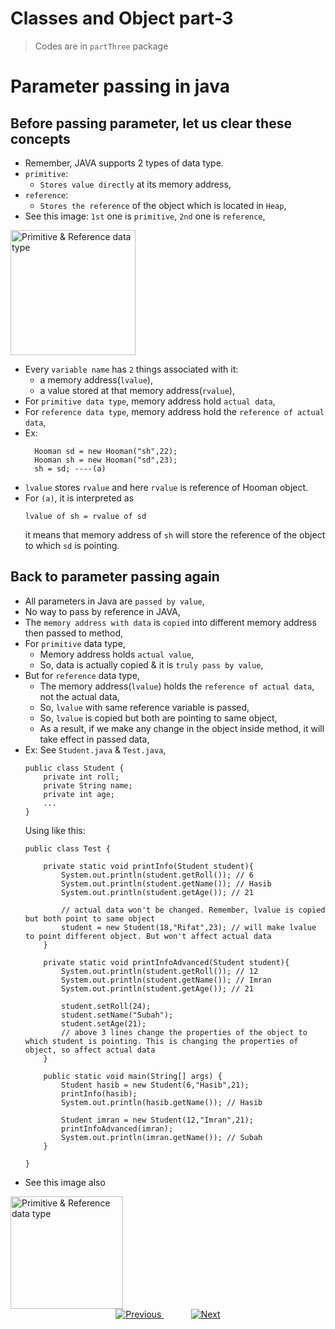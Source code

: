 
# Classes and Object part-3
> Codes are in `partThree` package

# Parameter passing in java

## Before passing parameter, let us clear these concepts
- Remember, JAVA supports 2 types of data type.
- `primitive`: 
  - `Stores value directly` at its memory address,
- `reference`:
  - `Stores the reference` of the object which is located in `Heap`,
- See this image: `1st` one is `primitive`, `2nd` one is `reference`,
<img src="files/primitive_and_reference_data.png" height="200px" alt="Primitive & Reference data type">

- Every `variable name` has `2` things associated with it: 
  - a memory address(`lvalue`),
  - a value stored at that memory address(`rvalue`),
- For `primitive data type`, memory address hold `actual data`,
- For `reference data type`, memory address hold the `reference of actual data`,
- Ex:
  ```
    Hooman sd = new Hooman("sh",22);
    Hooman sh = new Hooman("sd",23);
    sh = sd; ----(a)
    ```
- `lvalue` stores `rvalue` and here `rvalue` is reference of Hooman object.
- For `(a)`, it is interpreted as
    ```
    lvalue of sh = rvalue of sd
    ```
  it means that memory address of `sh` will store the reference of the object to which `sd` is pointing.

## Back to parameter passing again
- All parameters in Java are `passed by value`,
- No way to pass by reference in JAVA,
- The `memory address with data` is `copied` into different memory address then passed to method,
- For `primitive` data type,
  - Memory address holds `actual value`,
  - So, data is actually copied & it is `truly pass by value`,
- But for `reference` data type,
  - The memory address(`lvalue`) holds the `reference of actual data`, not the actual data,
  - So, `lvalue` with same reference variable is passed,
  - So, `lvalue` is copied but both are pointing to same object,
  - As a result, if we make any change in the object inside method, it will take effect in passed data,
- Ex: See `Student.java` & `Test.java`,
  ```
  public class Student {
      private int roll;
      private String name;
      private int age;
      ...
  }
  ```
  Using like this:
  ```
  public class Test {

      private static void printInfo(Student student){
          System.out.println(student.getRoll()); // 6
          System.out.println(student.getName()); // Hasib
          System.out.println(student.getAge()); // 21
  
          // actual data won't be changed. Remember, lvalue is copied but both point to same object
          student = new Student(18,"Rifat",23); // will make lvalue to point different object. But won't affect actual data
      }
  
      private static void printInfoAdvanced(Student student){
          System.out.println(student.getRoll()); // 12
          System.out.println(student.getName()); // Imran
          System.out.println(student.getAge()); // 21
  
          student.setRoll(24);
          student.setName("Subah");
          student.setAge(21);
          // above 3 lines change the properties of the object to which student is pointing. This is changing the properties of object, so affect actual data
      }
  
      public static void main(String[] args) {
          Student hasib = new Student(6,"Hasib",21);
          printInfo(hasib);
          System.out.println(hasib.getName()); // Hasib
  
          Student imran = new Student(12,"Imran",21);
          printInfoAdvanced(imran);
          System.out.println(imran.getName()); // Subah
      }
      
  }
  ```
- See this image also
<img src="files/primitive_reference_passing.png" height="180px" alt="Primitive & Reference data type">

    
    
    
    
    
<!-- bottom_nav_bar_1243 -->
<div align="center">
<a href="../classesandobject/part2/">
    <img src="https://img.shields.io/badge/◀%20Previous-blue?style=for-the-badge" alt="Previous">
</a>
&nbsp;&nbsp;&nbsp;&nbsp;&nbsp;&nbsp;&nbsp;&nbsp;&nbsp;&nbsp;
<a href="../theobjectclass/part1/">
    <img src="https://img.shields.io/badge/Next%20▶-blue?style=for-the-badge" alt="Next">
</a>
</div>
<!-- bottom_nav_bar_1243 -->
    